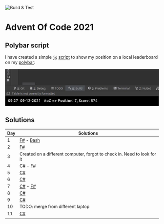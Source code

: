 ![Build & Test](https://github.com/github/docs/actions/workflows/dotnet.yml/badge.svg)

# Advent Of Code 2021

## Polybar script

I have created a simple [`jq`](https://stedolan.github.io/jq/) [script](./polybar/adventofcode_polybar.sh) to show my position on a local leaderboard on my [polybar](https://github.com/polybar/polybar):

![image](./polybar/screenshot.jpg)

## Solutions

| Day | Solutions                                                                                                                                                                                                                   | 
|-----|-----------------------------------------------------------------------------------------------------------------------------------------------------------------------------------------------------------------------------|
| 1   | [F#](https://github.com/jacobduijzer/AdventOfCode2021/blob/main/fsharp/AdventOfCode/Puzzles/Day01.fs) - [Bash](https://github.com/jacobduijzer/AdventOfCode2021/tree/main/bash/day01)                                       |
| 2   | [F#](https://github.com/jacobduijzer/AdventOfCode2021/blob/main/fsharp/AdventOfCode/Puzzles/Day02.fs)                                                                                                                       |
| 3   | Created on a different computer, forgot to check in. Need to look for it                                                                                                                                                    |
| 4   | [C#](https://github.com/jacobduijzer/AdventOfCode2021/blob/main/csharp/AdventOfCode.Core/Puzzles/Day04/Solution.cs) - [F#](https://github.com/jacobduijzer/AdventOfCode2021/blob/main/fsharp/AdventOfCode/Puzzles/Day04.fs) |
| 5   | [C#](https://github.com/jacobduijzer/AdventOfCode2021/blob/main/csharp/AdventOfCode.Core/Puzzles/Day05/Solution.cs)                                                                                                         |
| 6   | [C#](https://github.com/jacobduijzer/AdventOfCode2021/blob/main/csharp/AdventOfCode.Core/Puzzles/Day06.cs)                                                                                                                  |
| 7   | [C#](https://github.com/jacobduijzer/AdventOfCode2021/blob/main/csharp/AdventOfCode.Core/Puzzles/Day07.cs) - [F#](https://github.com/jacobduijzer/AdventOfCode2021/blob/main/fsharp/AdventOfCode/Puzzles/Day07.fs)          |
| 8   | [C#](https://github.com/jacobduijzer/AdventOfCode2021/blob/main/csharp/AdventOfCode.Core/Puzzles/Day08.cs)                                                                                                                  |
| 9   | [C#](https://github.com/jacobduijzer/AdventOfCode2021/blob/main/csharp/AdventOfCode.Core/Puzzles/Day09.cs)                                                                                                                  |
| 10  | TODO: merge from different laptop                                                                                                                                                                                           |
| 11  | [C#](https://github.com/jacobduijzer/AdventOfCode2021/blob/main/csharp/AdventOfCode.Core/Puzzles/Day11.cs)                                                                                                                  |
|     |                                                                                                                                                                                                                             |

